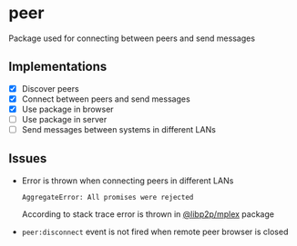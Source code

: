 # peer

Package used for connecting between peers and send messages

## Implementations

- [x] Discover peers
- [x] Connect between peers and send messages
- [x] Use package in browser
- [ ] Use package in server
- [ ] Send messages between systems in different LANs

## Issues

- Error is thrown when connecting peers in different LANs
  ```
  AggregateError: All promises were rejected
  ```
  According to stack trace error is thrown in [@libp2p/mplex](https://github.com/libp2p/js-libp2p-mplex) package

- `peer:disconnect` event is not fired when remote peer browser is closed
